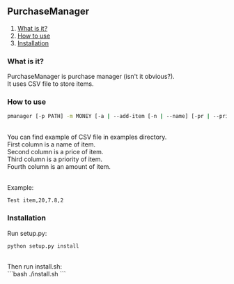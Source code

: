 ## PurchaseManager ##
1. [What is it?](#what-is-it)<br/>
2. [How to use](#how-to-use)<br/>
3. [Installation](#installation)<br/>

### What is it? ###
PurchaseManager is purchase manager (isn't it obvious?).<br/>
It uses CSV file to store items.<br/>
### How to use ###
```bash
pmanager [-p PATH] -m MONEY [-a | --add-item [-n | --name] [-pr | --price] [-pri | --priority] [-am | --amount]] [-rm | --remove [-n | --name]]
```
<br/>
You can find example of CSV file in examples directory.<br/>
First column is a name of item.<br/>
Second column is a price of item.<br/>
Third column is a priority of item.<br/>
Fourth column is an amount of item.<br/><br/>

Example:<br/>
```
Test item,20,7.8,2
```
### Installation ###
Run setup.py:<br/>
```bash
python setup.py install
```
<br/>
Then run install.sh:<br/>
```bash
./install.sh
```
